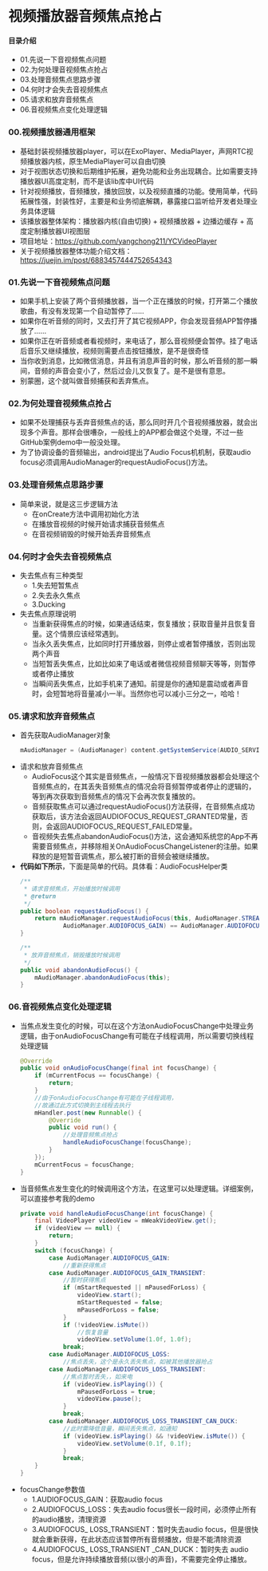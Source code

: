 # 视频播放器音频焦点抢占
#### 目录介绍
- 01.先说一下音视频焦点问题
- 02.为何处理音视频焦点抢占
- 03.处理音频焦点思路步骤
- 04.何时才会失去音视频焦点
- 05.请求和放弃音频焦点
- 06.音视频焦点变化处理逻辑



### 00.视频播放器通用框架
- 基础封装视频播放器player，可以在ExoPlayer、MediaPlayer，声网RTC视频播放器内核，原生MediaPlayer可以自由切换
- 对于视图状态切换和后期维护拓展，避免功能和业务出现耦合。比如需要支持播放器UI高度定制，而不是该lib库中UI代码
- 针对视频播放，音频播放，播放回放，以及视频直播的功能。使用简单，代码拓展性强，封装性好，主要是和业务彻底解耦，暴露接口监听给开发者处理业务具体逻辑
- 该播放器整体架构：播放器内核(自由切换) +  视频播放器 + 边播边缓存 + 高度定制播放器UI视图层
- 项目地址：https://github.com/yangchong211/YCVideoPlayer
- 关于视频播放器整体功能介绍文档：https://juejin.im/post/6883457444752654343




### 01.先说一下音视频焦点问题
- 如果手机上安装了两个音频播放器，当一个正在播放的时候，打开第二个播放歌曲，有没有发现第一个自动暂停了……
- 如果你在听音频的同时，又去打开了其它视频APP，你会发现音频APP暂停播放了……
- 如果你正在听音频或者看视频时，来电话了，那么音视频便会暂停。挂了电话后音乐又继续播放，视频则需要点击按钮播放，是不是很奇怪
- 当你收到消息，比如微信消息，并且有消息声音的时候，那么听音频的那一瞬间，音频的声音会变小了，然后过会儿又恢复了。是不是很有意思。
- 别蒙圈，这个就叫做音频捕获和丢弃焦点。



### 02.为何处理音视频焦点抢占
- 如果不处理捕获与丢弃音频焦点的话，那么同时开几个音视频播放器，就会出现多个声音。那样会很嘈杂，一般线上的APP都会做这个处理，不过一些GitHub案例demo中一般没处理。
- 为了协调设备的音频输出，android提出了Audio Focus机机制，获取audio focus必须调用AudioManager的requestAudioFocus()方法。


### 03.处理音频焦点思路步骤
- 简单来说，就是这三步逻辑方法
    - 在onCreate方法中调用初始化方法
    - 在播放音视频的时候开始请求捕获音频焦点
    - 在音视频销毁的时候开始丢弃音频焦点


### 04.何时才会失去音视频焦点
- 失去焦点有三种类型
    - 1.失去短暂焦点
    - 2.失去永久焦点
    - 3.Ducking
- 失去焦点原理说明
    - 当重新获得焦点的时候，如果通话结束，恢复播放；获取音量并且恢复音量。这个情景应该经常遇到。
    - 当永久丢失焦点，比如同时打开播放器，则停止或者暂停播放，否则出现两个声音
    - 当短暂丢失焦点，比如比如来了电话或者微信视频音频聊天等等，则暂停或者停止播放
    - 当瞬间丢失焦点，比如手机来了通知。前提是你的通知是震动或者声音时，会短暂地将音量减小一半。当然你也可以减小三分之一，哈哈！


### 05.请求和放弃音频焦点
- 首先获取AudioManager对象
    ``` java
    mAudioManager = (AudioManager) content.getSystemService(AUDIO_SERVICE);
    ```
- 请求和放弃音频焦点
    - AudioFocus这个其实是音频焦点，一般情况下音视频播放器都会处理这个音频焦点的，在其丢失音频焦点的情况会将音频暂停或者停止的逻辑的，等到再次获取到音频焦点的情况下会再次恢复播放的。
    - 音频获取焦点可以通过requestAudioFocus()方法获得，在音频焦点成功获取后，该方法会返回AUDIOFOCUS_REQUEST_GRANTED常量，否则，会返回AUDIOFOCUS_REQUEST_FAILED常量。
    - 音视频失去焦点abandonAudioFocus()方法，这会通知系统您的App不再需要音频焦点，并移除相关OnAudioFocusChangeListener的注册。如果释放的是短暂音调焦点，那么被打断的音频会被继续播放。
- **代码如下所示**，下面是简单的代码。具体看：AudioFocusHelper类
    ``` java
    /**
     * 请求音频焦点，开始播放时候调用
     * @return
     */
    public boolean requestAudioFocus() {
        return mAudioManager.requestAudioFocus(this, AudioManager.STREAM_MUSIC,
                AudioManager.AUDIOFOCUS_GAIN) == AudioManager.AUDIOFOCUS_REQUEST_GRANTED;
    }
    
    /**
     * 放弃音频焦点，销毁播放时候调用
     */
    public void abandonAudioFocus() {
        mAudioManager.abandonAudioFocus(this);
    }
    ```

### 06.音视频焦点变化处理逻辑
- 当焦点发生变化的时候，可以在这个方法onAudioFocusChange中处理业务逻辑，由于onAudioFocusChange有可能在子线程调用，所以需要切换线程处理逻辑
    ``` java
    @Override
    public void onAudioFocusChange(final int focusChange) {
        if (mCurrentFocus == focusChange) {
            return;
        }
        //由于onAudioFocusChange有可能在子线程调用，
        //故通过此方式切换到主线程去执行
        mHandler.post(new Runnable() {
            @Override
            public void run() {
                //处理音频焦点抢占
                handleAudioFocusChange(focusChange);
            }
        });
        mCurrentFocus = focusChange;
    }
    ```
- 当音频焦点发生变化的时候调用这个方法，在这里可以处理逻辑。详细案例，可以直接参考我的demo
    ``` java
    private void handleAudioFocusChange(int focusChange) {
        final VideoPlayer videoView = mWeakVideoView.get();
        if (videoView == null) {
            return;
        }
        switch (focusChange) {
            case AudioManager.AUDIOFOCUS_GAIN:
                //重新获得焦点
            case AudioManager.AUDIOFOCUS_GAIN_TRANSIENT:
                //暂时获得焦点
                if (mStartRequested || mPausedForLoss) {
                    videoView.start();
                    mStartRequested = false;
                    mPausedForLoss = false;
                }
                if (!videoView.isMute())
                    //恢复音量
                    videoView.setVolume(1.0f, 1.0f);
                break;
            case AudioManager.AUDIOFOCUS_LOSS:
                //焦点丢失，这个是永久丢失焦点，如被其他播放器抢占
            case AudioManager.AUDIOFOCUS_LOSS_TRANSIENT:
                //焦点暂时丢失，，如来电
                if (videoView.isPlaying()) {
                    mPausedForLoss = true;
                    videoView.pause();
                }
                break;
            case AudioManager.AUDIOFOCUS_LOSS_TRANSIENT_CAN_DUCK:
                //此时需降低音量，瞬间丢失焦点，如通知
                if (videoView.isPlaying() && !videoView.isMute()) {
                    videoView.setVolume(0.1f, 0.1f);
                }
                break;
        }
    }
    ```
- focusChange参数值
    - 1.AUDIOFOCUS_GAIN：获取audio focus
    - 2.AUDIOFOCUS_LOSS：失去audio focus很长一段时间，必须停止所有的audio播放，清理资源
    - 3.AUDIOFOCUS_ LOSS_TRANSIENT：暂时失去audio focus，但是很快就会重新获得，在此状态应该暂停所有音频播放，但是不能清除资源
    - 4.AUDIOFOCUS_ LOSS_TRANSIENT _CAN_DUCK：暂时失去 audio focus，但是允许持续播放音频(以很小的声音)，不需要完全停止播放。























